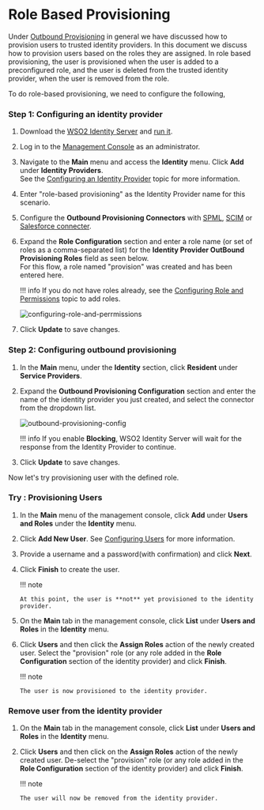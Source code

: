 # Role Based Provisioning

Under [Outbound
Provisioning](../../using-wso2-identity-server/outbound-provisioning)
in general we have discussed how to provision users to trusted identity
providers. In this document we discuss how to provision users based on
the roles they are assigned. In role based provisioning, the user is
provisioned when the user is added to a preconfigured role, and the user
is deleted from the trusted identity provider, when the user is removed
from the role.

To do role-based provisioning, we need to configure the following,

### Step 1: Configuring an identity provider

1.  Download the [WSO2 Identity
    Server](http://wso2.com/products/identity-server/) and [run
    it](../../setup/running-the-product).
2.  Log in to the [Management
    Console](../../setup/getting-started-with-the-management-console)
    as an administrator.
3.  Navigate to the **Main** menu and access the **Identity** menu.
    Click **Add** under **Identity Providers**.  
    See the [Configuring an Identity
    Provider](../../using-wso2-identity-server/adding-and-configuring-an-identity-provider)
    topic for more information.
4.  Enter "role-based provisioning" as the Identity Provider name for
    this scenario.
5.  Configure the **Outbound Provisioning Connectors** with
    [SPML](../../using-wso2-identity-server/outbound-provisioning-with-spml),
    [SCIM](../../using-wso2-identity-server/outbound-provisioning-with-scim#configuring-an-identity-provider)
    or [Salesforce connecter](../../using-wso2-identity-server/outbound-provisioning-with-salesforce).
6.  Expand the **Role Configuration** section and enter a role name (or
    set of roles as a comma-separated list) for the **Identity Provider
    OutBound Provisioning Roles** field as seen below.  
    For this flow, a role named "provision" was created and has been
    entered here.

    !!! info
        If you do not have roles already, see the [Configuring Role and
        Permissions](../../using-wso2-identity-server/configuring-roles-and-permissions#adding-a-user-role)
        topic to add roles.

    ![configuring-role-and-perrmissions](../../assets/img/using-wso2-identity-server/configuring-role-and-perrmissions.png)

7.  Click **Update** to save changes.

### Step 2: Configuring outbound provisioning

1.  In the **Main** menu, under the **Identity** section, click
    **Resident** under **Service Providers**.
2.  Expand the **Outbound Provisioning Configuration** section and enter
    the name of the identity provider you just created, and select the
    connector from the dropdown list.

    ![outbound-provisioning-config](../../assets/img/using-wso2-identity-server/outbound-provisioning-config.png)

    !!! info
        If you enable **Blocking**, WSO2 Identity Server will wait for the
        response from the Identity Provider to continue.

3.  Click **Update** to save changes.

Now let's try provisioning user with the defined role.

### Try : Provisioning Users

1.  In the **Main** menu of the management console, click **Add** under
    **Users and Roles** under the **Identity** menu.
2.  Click **Add New User**. See [Configuring
    Users](../../using-wso2-identity-server/configuring-users) for
    more information.
3.  Provide a username and a password(with confirmation) and click
    **Next**.
4.  Click **Finish** to create the user.

    !!! note
    
        At this point, the user is **not** yet provisioned to the identity
        provider.
    

5.  On the **Main** tab in the management console, click **List** under
    **Users and Roles** in the **Identity** menu.
6.  Click **Users** and then click the **Assign Roles** action of the
    newly created user. Select the "provision" role (or any role added
    in the **Role Configuration** section of the identity provider) and
    click **Finish**.

    !!! note
    
        The user is now provisioned to the identity provider.
    

### Remove user from the identity provider

1.  On the **Main** tab in the management console, click **List** under
    **Users and Roles** in the **Identity** menu.
2.  Click **Users** and then click on the **Assign Roles** action of the
    newly created user. De-select the "provision" role (or any role
    added in the **Role Configuration** section of the identity
    provider) and click **Finish**.

    !!! note
    
        The user will now be removed from the identity provider.
    

